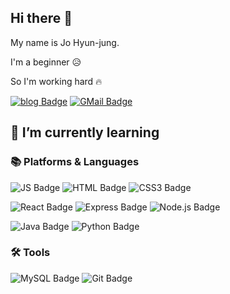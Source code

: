## Hi there 👋
My name is Jo Hyun-jung.

I'm a beginner 😥

So I'm working hard 🔥

[![blog Badge](https://img.shields.io/badge/blog-FF5722.svg?&logo=Blogger&logoColor=white&link=https://velog.io/@hyeom1027)](https://velog.io/@hyeom1027)
[![GMail Badge](https://img.shields.io/badge/GMail-EA4335.svg?&logo=GMail&logoColor=white&link=https://velog.io/@hyeom1027)](mailto:hyeom1027@gmail.com)

## 🌱 I’m currently learning

### 📚 Platforms & Languages 

![JS Badge](https://img.shields.io/badge/JavaScript-F7DF1E.svg?&logo=JavaScript&logoColor=black)
![HTML Badge](https://img.shields.io/badge/HTML-E34F26.svg?&logo=HTML5&logoColor=white)
![CSS3 Badge](https://img.shields.io/badge/CSS-1572B6.svg?&logo=CSS3&logoColor=white)

![React Badge](https://img.shields.io/badge/React-61DAFB.svg?&logo=React&logoColor=black)
![Express Badge](https://img.shields.io/badge/Express-000000.svg?&logo=Express&logoColor=white)
![Node.js Badge](https://img.shields.io/badge/Node.js-339933.svg?&logo=Node.js&logoColor=white)


![Java Badge](https://img.shields.io/badge/Java-007396.svg?&logo=Java&logoColor=white)
![Python Badge](https://img.shields.io/badge/Python-3776AB.svg?&logo=Python&logoColor=white)

### 🛠 Tools 
![MySQL Badge](https://img.shields.io/badge/MySQL-4479A1.svg?&logo=MySQL&logoColor=white)
![Git Badge](https://img.shields.io/badge/Git-F05032.svg?&logo=Git&logoColor=white)

### 

<!--
**jyo-jyo/jyo-jyo** is a ✨ _special_ ✨ repository because its `README.md` (this file) appears on your GitHub profile.

Here are some ideas to get you started:

- 🔭 I’m currently working on ...
- 🌱 I’m currently learning ...
- 👯 I’m looking to collaborate on ...
- 🤔 I’m looking for help with ...
- 💬 Ask me about ...
- 📫 How to reach me: ...
- 😄 Pronouns: ...
- ⚡ Fun fact: ...
-->
